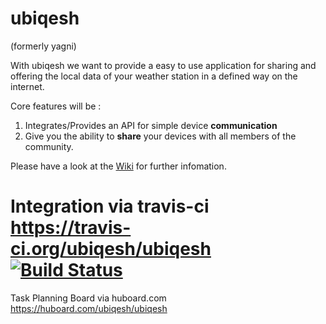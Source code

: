 ubiqesh
=======
(formerly yagni)

With ubiqesh we want to provide a easy to use application for sharing and offering the local data of your weather station in a defined way on the internet.

Core features will be :

1. Integrates/Provides an API for simple device **communication**
2. Give you the ability to **share** your devices with all members of the community.


Please have a look at the [Wiki](https://github.com/ubiqesh/ubiqesh/wiki/Documentation-Contents) for further infomation.

Integration via travis-ci https://travis-ci.org/ubiqesh/ubiqesh
[![Build Status](https://travis-ci.org/ubiqesh/ubiqesh.png?branch=master)](https://travis-ci.org/ubiqesh/ubiqesh)
=======

Task Planning Board via huboard.com
https://huboard.com/ubiqesh/ubiqesh
